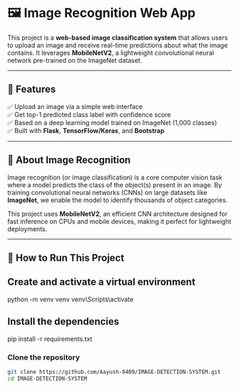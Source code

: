 # 🖼️ Image Recognition Web App

This project is a **web-based image classification system** that allows users to upload an image and receive real-time predictions about what the image contains. It leverages **MobileNetV2**, a lightweight convolutional neural network pre-trained on the ImageNet dataset.

---

## 📌 Features

✅ Upload an image via a simple web interface  
✅ Get top-1 predicted class label with confidence score  
✅ Based on a deep learning model trained on ImageNet (1,000 classes)  
✅ Built with **Flask**, **TensorFlow/Keras**, and **Bootstrap**  

---

## 📸 About Image Recognition

Image recognition (or image classification) is a core computer vision task where a model predicts the class of the object(s) present in an image. By training convolutional neural networks (CNNs) on large datasets like **ImageNet**, we enable the model to identify thousands of object categories.

This project uses **MobileNetV2**, an efficient CNN architecture designed for fast inference on CPUs and mobile devices, making it perfect for lightweight deployments.

---

## 🚀 How to Run This Project


## Create and activate a virtual environment 

python -m venv venv
venv\Scripts\activate

##  Install the dependencies

pip install -r requirements.txt

###  Clone the repository



```bash
git clone https://github.com/Aayush-0409/IMAGE-DETECTION-SYSTEM.git
cd IMAGE-DETECTION-SYSTEM

